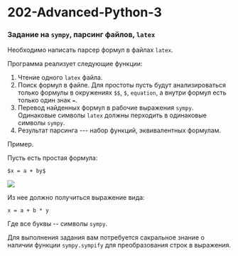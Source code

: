 # 202-Advanced-Python-3
 
### Задание на `sympy`, парсинг файлов, `latex`

Необходимо написать парсер формул в файлах `latex`. 

Программа реализует следующие функции:

1. Чтение одного `latex` файла.
2. Поиск формул в файле. Для простоты пусть будут анализироваться только формулы в окружениях `$$`, `$`, `equation`, а внутри формул есть только один знак `=`.
3. Перевод найденных формул в рабочие выражения `sympy`. Одинаковые символы `latex` должны перходить в одинаковые символы `sympy`.
4. Результат парсинга --- набор функций, эквивалентных формулам.

Пример.

Пусть есть простая формула:

`$x = a + by$`

<img src="https://render.githubusercontent.com/render/math?math=x=a+by" >

Из нее должно получиться выражение вида:

`x = a + b * y`

Где все буквы -- символы `sympy`.

Для выполнения задания вам потребуется сакральное знание о наличии функции `sympy.sympify` для преобразования строк в выражения.

